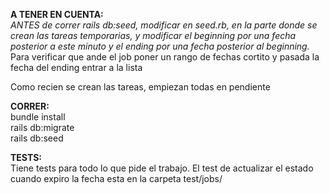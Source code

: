 <strong>A TENER EN CUENTA:</strong> <br>
<i>ANTES de correr rails db:seed, modificar en seed.rb, en la parte donde se crean las tareas temporarias, y modificar el beginning por una fecha posterior a este minuto y el ending por una fecha posterior al beginning.</i> <br>
Para verificar que ande el job poner un rango de fechas cortito y pasada la fecha del ending entrar a la lista

Como recien se crean las tareas, empiezan todas en pendiente



<strong>CORRER:</strong> <br>
bundle install <br>
rails db:migrate <br>
rails db:seed <br>

<strong>TESTS:</strong> <br>
Tiene tests para todo lo que pide el trabajo. El test de actualizar el estado cuando expiro la fecha esta en la carpeta test/jobs/